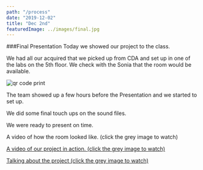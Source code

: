 ```yaml
---
path: "/process"
date: "2019-12-02"
title: "Dec 2nd"
featuredImage: ../images/final.jpg
---
```


###Final Presentation
Today we showed our project to the class.   

We had all our acquired that we picked up from CDA and set up in one of the labs on the 5th floor. We check with the Sonia that the room would be available.

<img src="/cda_stuff.jpg" alt="qr code print">

The team showed up a few hours before the Presentation and we started to set up.

We did some final touch ups on the sound files.

We were ready to present on time.

A video of how the room looked like. (click the grey image to watch)
<a href="https://www.youtube.com/watch?v=3SzWu2bzKg8
" target="_blank">

A video of our project in action. (click the grey image to watch)
<a href="https://www.youtube.com/watch?v=r2oc_FZuK7o
" target="_blank">

Talking about the project  (click the grey image to watch)
<a href="https://www.youtube.com/watch?v=0-EuBGN_qTU
" target="_blank">
